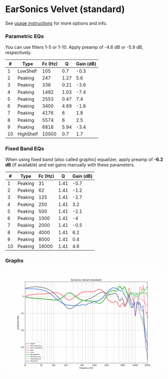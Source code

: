# EarSonics Velvet (standard)
See [usage instructions](https://github.com/jaakkopasanen/AutoEq#usage) for more options and info.

### Parametric EQs
You can use filters 1-5 or 1-10. Apply preamp of -4.6 dB or -5.9 dB, respectively.

|   # | Type      |   Fc (Hz) |    Q |   Gain (dB) |
|-----|-----------|-----------|------|-------------|
|   1 | LowShelf  |       105 | 0.7  |        -0.3 |
|   2 | Peaking   |       247 | 1.27 |         5.6 |
|   3 | Peaking   |       336 | 0.21 |        -3.6 |
|   4 | Peaking   |      1492 | 1.03 |        -7.4 |
|   5 | Peaking   |      2553 | 0.47 |         7.4 |
|   6 | Peaking   |      3400 | 4.69 |        -1.8 |
|   7 | Peaking   |      4176 | 6    |         1.8 |
|   8 | Peaking   |      5574 | 6    |         2.5 |
|   9 | Peaking   |      6818 | 5.94 |        -3.4 |
|  10 | HighShelf |     10000 | 0.7  |         1.7 |

### Fixed Band EQs
When using fixed band (also called graphic) equalizer, apply preamp of **-6.2 dB** (if available) and set gains manually with these parameters.

|   # | Type    |   Fc (Hz) |    Q |   Gain (dB) |
|-----|---------|-----------|------|-------------|
|   1 | Peaking |        31 | 1.41 |        -0.7 |
|   2 | Peaking |        62 | 1.41 |        -1.2 |
|   3 | Peaking |       125 | 1.41 |        -2.7 |
|   4 | Peaking |       250 | 1.41 |         3.2 |
|   5 | Peaking |       500 | 1.41 |        -2.1 |
|   6 | Peaking |      1000 | 1.41 |        -4   |
|   7 | Peaking |      2000 | 1.41 |        -0.5 |
|   8 | Peaking |      4000 | 1.41 |         6.2 |
|   9 | Peaking |      8000 | 1.41 |         0.4 |
|  10 | Peaking |     16000 | 1.41 |         4.6 |

### Graphs
![](./EarSonics%20Velvet%20(standard).png)
